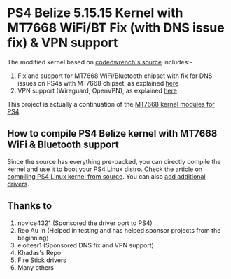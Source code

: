 # PS4 Belize 5.15.15 Kernel with MT7668 WiFi/BT Fix (with DNS issue fix) & VPN support
The modified kernel based on [codedwrench's source](https://ps4linux.com/downloads/#Kernel_515) includes:-
1. Fix and support for MT7668 WiFi/Bluetooth chipset with fix for DNS issues on PS4s with MT7668 chipset, as explained [here](https://ps4linux.com/dns-issues-mt7668-ps4-linux-fix/)
2. VPN support (Wireguard, OpenVPN), as explained [here](https://ps4linux.com/ps4-linux-vpn-wireguard-openvpn/)

This project is actually a continuation of the [MT7668 kernel modules for PS4](https://github.com/noob404yt/mt7668-wifi-bt).

## How to compile PS4 Belize kernel with MT7668 WiFi & Bluetooth support
Since the source has everything pre-packed, you can directly compile the kernel and use it to boot your PS4 Linux distro. Check the article on [compiling PS4 Linux kernel from source](https://ps4linux.com/compile-ps4-linux-kernel-tutorial/). You can also [add additional drivers](https://ps4linux.com/add-drivers-ps4-linux-kernel/).

## Thanks to
1. novice4321 (Sponsored the driver port to PS4)
2. Reo Au In (Helped in testing and has helped sponsor projects from the beginning)
3. eioltesr1 (Sponsored DNS fix and VPN support)
4. Khadas's Repo
5. Fire Stick drivers
6. Many others

